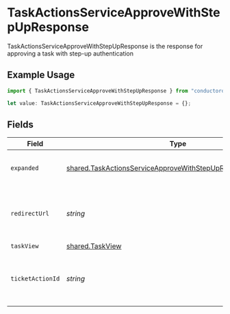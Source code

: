 # TaskActionsServiceApproveWithStepUpResponse

TaskActionsServiceApproveWithStepUpResponse is the response for approving a task with step-up authentication

## Example Usage

```typescript
import { TaskActionsServiceApproveWithStepUpResponse } from "conductorone-sdk-typescript/sdk/models/shared";

let value: TaskActionsServiceApproveWithStepUpResponse = {};
```

## Fields

| Field                                                                                                                                             | Type                                                                                                                                              | Required                                                                                                                                          | Description                                                                                                                                       |
| ------------------------------------------------------------------------------------------------------------------------------------------------- | ------------------------------------------------------------------------------------------------------------------------------------------------- | ------------------------------------------------------------------------------------------------------------------------------------------------- | ------------------------------------------------------------------------------------------------------------------------------------------------- |
| `expanded`                                                                                                                                        | [shared.TaskActionsServiceApproveWithStepUpResponseExpanded](../../../sdk/models/shared/taskactionsserviceapprovewithstepupresponseexpanded.md)[] | :heavy_minus_sign:                                                                                                                                | List of serialized related objects.                                                                                                               |
| `redirectUrl`                                                                                                                                     | *string*                                                                                                                                          | :heavy_minus_sign:                                                                                                                                | The redirect URL the client must visit to complete the step-up authentication.                                                                    |
| `taskView`                                                                                                                                        | [shared.TaskView](../../../sdk/models/shared/taskview.md)                                                                                         | :heavy_minus_sign:                                                                                                                                | N/A                                                                                                                                               |
| `ticketActionId`                                                                                                                                  | *string*                                                                                                                                          | :heavy_minus_sign:                                                                                                                                | The ID of the ticket (task) approve action created by this request.                                                                               |